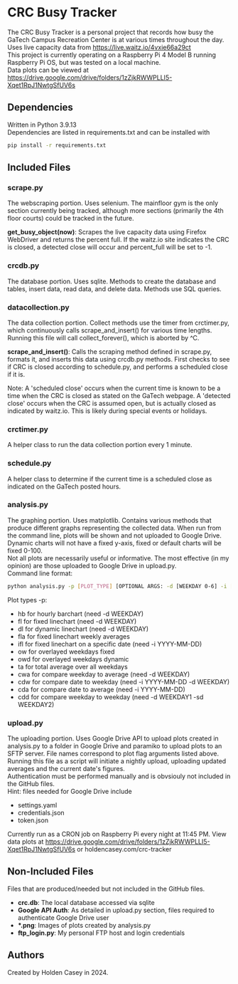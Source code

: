 # CRC Busy Tracker

The CRC Busy Tracker is a personal project that records how busy the GaTech Campus Recreation Center is at various times throughout the day.  
Uses live capacity data from https://live.waitz.io/4vxie66a29ct  
This project is currently operating on a Raspberry Pi 4 Model B running Raspberry Pi OS, but was tested on a local machine.  
Data plots can be viewed at https://drive.google.com/drive/folders/1zZjkRWWPLLI5-Xqet1RpJ1NwtgSfUV6s

## Dependencies

Written in Python 3.9.13  
Dependencies are listed in requirements.txt and can be installed with

```bash
pip install -r requirements.txt
```

## Included Files

### scrape.py

The webscraping portion. Uses selenium. The mainfloor gym is the only section currently being tracked, although more sections (primarily the 4th floor courts) could be tracked in the future.

**get_busy_object(now)**:
Scrapes the live capacity data using Firefox WebDriver and returns the percent full.
If the waitz.io site indicates the CRC is closed, a detected close will occur and percent_full will be set to -1.

### crcdb.py

The database portion. Uses sqlite. Methods to create the database and tables, insert data, read data, and delete data. Methods use SQL queries.

### datacollection.py

The data collection portion. Collect methods use the timer from crctimer.py, which continuously calls scrape_and_insert() for various time lengths. Running this file will call collect_forever(), which is aborted by ^C.

**scrape_and_insert()**:
Calls the scraping method defined in scrape.py, formats it, and inserts this data using crcdb.py methods.
First checks to see if CRC is closed according to schedule.py, and performs a scheduled close if it is.

Note: A 'scheduled close' occurs when the current time is known to be a time when the CRC is closed as stated on the GaTech webpage. A 'detected close' occurs when the CRC is assumed open, but is actually closed as indicated by waitz.io. This is likely during special events or holidays.

### crctimer.py

A helper class to run the data collection portion every 1 minute.

### schedule.py

A helper class to determine if the current time is a scheduled close as indicated on the GaTech posted hours.

### analysis.py

The graphing portion. Uses matplotlib. Contains various methods that produce different graphs representing the collected data.
When run from the command line, plots will be shown and not uploaded to Google Drive.  
Dynamic charts will not have a fixed y-axis, fixed or default charts will be fixed 0-100.  
Not all plots are necessarily useful or informative. The most effective (in my opinion) are those uploaded to Google Drive in upload.py.  
Command line format:

```bash
python analysis.py -p [PLOT_TYPE] [OPTIONAL ARGS: -d [WEEKDAY 0-6] -i [YYYY-MM-DD] -sd [WEEKDAY 0-6]]
```

Plot types -p:

- hb for hourly barchart (need -d WEEKDAY)
- fl for fixed linechart (need -d WEEKDAY)
- dl for dynamic linechart (need -d WEEKDAY)
- fla for fixed linechart weekly averages
- ifl for fixed linechart on a specific date (need -i YYYY-MM-DD)
- ow for overlayed weekdays fixed
- owd for overlayed weekdays dynamic
- ta for total average over all weekdays
- cwa for compare weekday to average (need -d WEEKDAY)
- cdw for compare date to weekday (need -i YYYY-MM-DD -d WEEKDAY)
- cda for compare date to average (need -i YYYY-MM-DD)
- cdd for compare weekday to weekday (need -d WEEKDAY1 -sd WEEKDAY2)

### upload.py

The uploading portion. Uses Google Drive API to upload plots created in analysis.py to a folder in Google Drive and paramiko to upload plots to an SFTP server. File names correspond to plot flag arguments listed above. Running this file as a script will initiate a nightly upload, uploading updated averages and the current date's figures.  
Authentication must be performed manually and is obvsiouly not included in the GitHub files.  
Hint: files needed for Google Drive include

- settings.yaml
- credentials.json
- token.json

Currently run as a CRON job on Raspberry Pi every night at 11:45 PM.
View data plots at https://drive.google.com/drive/folders/1zZjkRWWPLLI5-Xqet1RpJ1NwtgSfUV6s or holdencasey.com/crc-tracker

## Non-Included Files

Files that are produced/needed but not included in the GitHub files.

- **crc.db**: The local database accessed via sqlite
- **Google API Auth**: As detailed in upload.py section, files required to authenticate Google Drive user
- **\*.png**: Images of plots created by analysis.py
- **ftp_login.py**: My personal FTP host and login credentials

## Authors

Created by Holden Casey in 2024.
